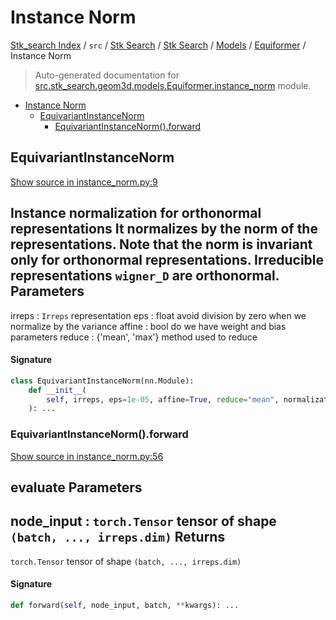 # Instance Norm

[Stk_search Index](../../../../../README.md#stk_search-index) / `src` / [Stk Search](../../../index.md#stk-search) / [Stk Search](../../../index.md#stk-search) / [Models](../index.md#models) / [Equiformer](./index.md#equiformer) / Instance Norm

> Auto-generated documentation for [src.stk_search.geom3d.models.Equiformer.instance_norm](https://github.com/mohammedazzouzi15/STK_search/blob/main/src/stk_search/geom3d/models/Equiformer/instance_norm.py) module.

- [Instance Norm](#instance-norm)
  - [EquivariantInstanceNorm](#equivariantinstancenorm)
    - [EquivariantInstanceNorm().forward](#equivariantinstancenorm()forward)

## EquivariantInstanceNorm

[Show source in instance_norm.py:9](https://github.com/mohammedazzouzi15/STK_search/blob/main/src/stk_search/geom3d/models/Equiformer/instance_norm.py#L9)

Instance normalization for orthonormal representations
It normalizes by the norm of the representations.
Note that the norm is invariant only for orthonormal representations.
Irreducible representations `wigner_D` are orthonormal.
Parameters
----------
irreps : `Irreps`
    representation
eps : float
    avoid division by zero when we normalize by the variance
affine : bool
    do we have weight and bias parameters
reduce : {'mean', 'max'}
    method used to reduce

#### Signature

```python
class EquivariantInstanceNorm(nn.Module):
    def __init__(
        self, irreps, eps=1e-05, affine=True, reduce="mean", normalization="component"
    ): ...
```

### EquivariantInstanceNorm().forward

[Show source in instance_norm.py:56](https://github.com/mohammedazzouzi15/STK_search/blob/main/src/stk_search/geom3d/models/Equiformer/instance_norm.py#L56)

evaluate
Parameters
----------
node_input : `torch.Tensor`
    tensor of shape ``(batch, ..., irreps.dim)``
Returns
-------
`torch.Tensor`
    tensor of shape ``(batch, ..., irreps.dim)``

#### Signature

```python
def forward(self, node_input, batch, **kwargs): ...
```
